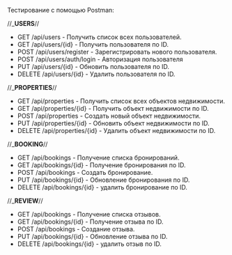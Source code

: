 Тестирование с помощью Postman:

//_______________________USERS______________________//
* GET /api/users - Получить список всех пользователей.
* GET /api/users/{id} - Получить пользователя по ID.
* POST /api/users/register - Зарегистрировать нового пользователя.
* POST /api/users/auth/login - Авторизация пользователя
* PUT /api/users/{id} - Обновить пользователя по ID.
* DELETE /api/users/{id} - Удалить пользователя по ID.

//_______________________PROPERTIES______________________//
* GET /api/properties - Получить список всех объектов недвижимости.
* GET /api/properties/{id} - Получить объект недвижимости по ID.
* POST /api/properties - Создать новый объект недвижимости.
* PUT /api/properties/{id} - Обновить объект недвижимости по ID.
* DELETE /api/properties/{id} - Удалить объект недвижимости по ID.

//_______________________BOOKING______________________//
* GET /api/bookings - Получение списка бронирований.
* GET /api/bookings/{id} - Получение бронирования по ID.
* POST /api/bookings - Создать бронирование.
* PUT /api/bookings/{id} - Обновление бронирования по ID.
* DELETE /api/bookings/{id} - удалить бронирование по ID.

//_______________________REVIEW______________________//
* GET /api/bookings - Получение списка отзывов.
* GET /api/bookings/{id} - Получение отзыва по ID.
* POST /api/bookings - Создание отзыва.
* PUT /api/bookings/{id} - Обновление отзыва по ID.
* DELETE /api/bookings/{id} - удалить отзыв по ID.
